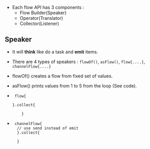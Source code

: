 - Each flow API has 3 components : 
   - Flow Builder(Speaker)
   - Operator(Translator)
   - Collector(Listener)

## Speaker 
- It will **think** like do a task and **emit** items.
- There are 4 types of speakers : `flowOf()`, `asFlow()`, `flow{....}`, `channelFlow{....}`
- flowOf() creates a flow from fixed set of values.
- asFlow() prints values from 1 to 5 from the loop (See code).
- ```
   flow{
   
  }.collect{
  
      }
  ```
  
 - ```
    channelFlow{
     // use send instead of emit
     }.collect{
     
     }
     
     ```
